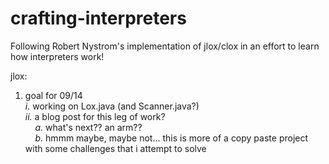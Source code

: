 # crafting-interpreters
Following Robert Nystrom's implementation of jlox/clox in an effort to learn how interpreters work!

jlox:
1. goal for 09/14\
    *i.* working on Lox.java (and Scanner.java?)\
    *ii.* a blog post for this leg of work?\
        &nbsp;&nbsp;&nbsp;&nbsp;*a.* what's next?? an arm??\
        &nbsp;&nbsp;&nbsp;&nbsp;*b.* hmmm maybe, maybe not... this is more of a copy paste project with some challenges that i attempt to solve